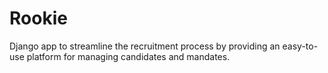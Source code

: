 # Rookie
Django app to streamline the recruitment process by providing an easy-to-use platform for managing candidates and mandates.
